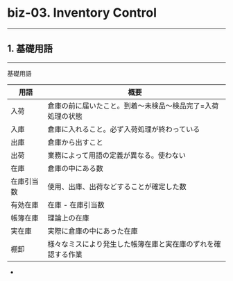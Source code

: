 # biz-03. Inventory Control
________________________________________
## 1. 基礎用語
________________________________________
基礎用語

用語       |概要
-----------|-----------------------------------------------------------
入荷       |倉庫の前に届いたこと。到着～未検品～検品完了=入荷処理の状態
入庫       |倉庫に入れること。必ず入荷処理が終わっている
出庫       |倉庫から出すこと
出荷       |業務によって用語の定義が異なる。使わない
在庫       |倉庫の中にある数
在庫引当数 |使用、出庫、出荷などすることが確定した数
有効在庫   |在庫 - 在庫引当数
帳簿在庫   |理論上の在庫
実在庫     |実際に倉庫の中にあった在庫
棚卸       |様々なミスにより発生した帳簿在庫と実在庫のずれを確認する作業

-